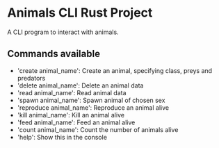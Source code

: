 # Animals CLI Rust Project 

A CLI program to interact with animals.

## Commands available
- 'create animal_name': Create an animal, specifying class, preys and predators
- 'delete animal_name': Delete an animal data
- 'read animal_name': Read animal data
- 'spawn animal_name': Spawn animal of chosen sex
- 'reproduce animal_name': Reproduce an animal alive
- 'kill animal_name': Kill an animal alive
- 'feed animal_name': Feed an animal alive
- 'count animal_name': Count the number of animals alive
- 'help': Show this in the console
